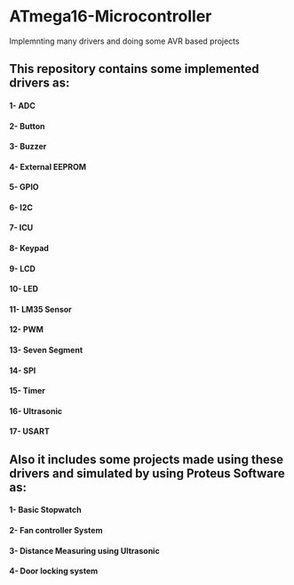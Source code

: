 # ATmega16-Microcontroller
Implemnting many drivers and doing some AVR based projects
## This repository contains some implemented drivers as:
#### 1- ADC
#### 2- Button
#### 3- Buzzer
#### 4- External EEPROM
#### 5- GPIO
#### 6- I2C
#### 7- ICU
#### 8- Keypad
#### 9- LCD
#### 10- LED
#### 11- LM35 Sensor
#### 12- PWM
#### 13- Seven Segment
#### 14- SPI
#### 15- Timer
#### 16- Ultrasonic
#### 17- USART
## Also it includes some projects made using these drivers and simulated by using Proteus Software as:
#### 1- Basic Stopwatch
#### 2- Fan controller System
#### 3- Distance Measuring using Ultrasonic
#### 4- Door locking system
